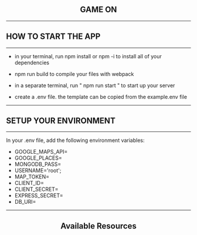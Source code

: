  <h2 align='center'>GAME ON</h2>
 
 ---

 <h2 align='left'>HOW TO START THE APP</h2>

---

- in your terminal, run npm install or npm -i to install all of your dependencies

- npm run build to compile your files with webpack

- in a separate terminal, run " npm run start " to start up your server

- create a .env file. the template can be copied from the example.env file
---
 <h2 align='left'>SETUP YOUR ENVIRONMENT</h2>

---

In your .env file, add the following environment variables:
  - GOOGLE_MAPS_API=
  - GOOGLE_PLACES=
  - MONGODB_PASS= 
  - USERNAME='root';
  - MAP_TOKEN=
  - CLIENT_ID=
  - CLIENT_SECRET=
  - EXPRESS_SECRET= 
  - DB_URI=


---

  <h2 align='center'>Available Resources</h2>